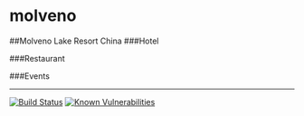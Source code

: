 # molveno
##Molveno Lake Resort China
###Hotel

###Restaurant

###Events

---

[![Build Status](https://travis-ci.org/mrjink/molveno.svg?branch=master)](https://travis-ci.org/mrjink/molveno)
[![Known Vulnerabilities](https://snyk.io/test/github/mrjink/molveno/badge.svg?targetFile=pom.xml)](https://snyk.io/test/github/mrjink/molveno?targetFile=pom.xml)